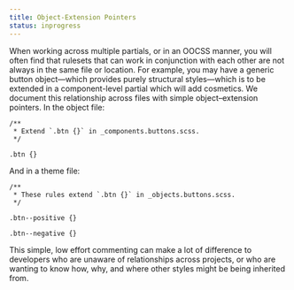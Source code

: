```yaml
---
title: Object-Extension Pointers
status: inprogress
---
```


When working across multiple partials, or in an OOCSS manner, you will often find that rulesets that can work in conjunction with each other are not always in the same file or location. For example, you may have a generic button object—which provides purely structural styles—which is to be extended in a component-level partial which will add cosmetics. We document this relationship across files with simple object–extension pointers. In the object file:

```
/**
 * Extend `.btn {}` in _components.buttons.scss.
 */

.btn {}
```

And in a theme file:

```
/**
 * These rules extend `.btn {}` in _objects.buttons.scss.
 */

.btn--positive {}

.btn--negative {}
```

This simple, low effort commenting can make a lot of difference to developers who are unaware of relationships across projects, or who are wanting to know how, why, and where other styles might be being inherited from.
